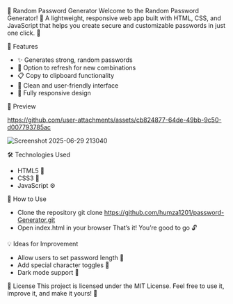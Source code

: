 🔐 Random Password Generator
Welcome to the Random Password Generator! 🎉 A lightweight, responsive web app built with HTML, CSS, and JavaScript that helps you create secure and customizable passwords in just one click. 🔑


🚀 Features
- ✨ Generates strong, random passwords
- 🔁 Option to refresh for new combinations
- 📋 Copy to clipboard functionality
- 🎨 Clean and user-friendly interface
- 📱 Fully responsive design

  
📸 Preview


https://github.com/user-attachments/assets/cb824877-64de-49bb-9c50-d007793785ac



![Screenshot 2025-06-29 213040](https://github.com/user-attachments/assets/e3a2e4d3-05ea-4549-b073-a626fcc7087e)


🛠️ Technologies Used
- HTML5 🧱
- CSS3 🎨
- JavaScript ⚙️

  
🧪 How to Use
- Clone the repository
git clone https://github.com/humza1201/password-Generator.git
- Open index.html in your browser
That’s it! You’re good to go 🔓


💡 Ideas for Improvement
- Allow users to set password length 🔢
- Add special character toggles 🧩
- Dark mode support 🌙

  
📄 License
This project is licensed under the MIT License. Feel free to use it, improve it, and make it yours! 💙

